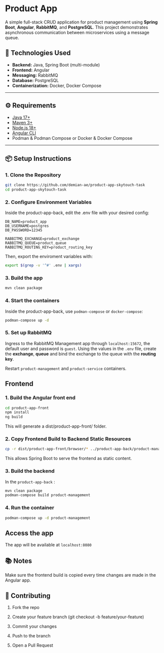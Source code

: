 # Product App

A simple full-stack CRUD application for product management using **Spring Boot**, **Angular**, **RabbitMQ**, and **PostgreSQL**. This project demonstrates asynchronous communication between microservices using a message queue.

## 🚀 Technologies Used

- **Backend:** Java, Spring Boot (multi-module)
- **Frontend:** Angular
- **Messaging:** RabbitMQ
- **Database:** PostgreSQL
- **Containerization:** Docker, Docker Compose

---

## ⚙️ Requirements

- [Java 17+](https://sdkman.io/usage)
- [Maven 3+](https://sdkman.io/sdks#maven)
- [Node.js 18+](https://nodejs.org/)
- [Angular CLI](https://angular.io/cli)
- Podman & Podman Compose or Docker & Docker Compose 

---

## 📦 Setup Instructions

### 1. Clone the Repository

```bash
git clone https://github.com/demian-ae/product-app-skytouch-task
cd product-app-skytouch-task
```

### 2. Configure Environment Variables
Inside the product-app-back, edit the .env file with your desired config:

```dotenv 
DB_NAME=product_app
DB_USERNAME=postgres
DB_PASSWORD=12345

RABBITMQ_EXCHANGE=product_exchange
RABBITMQ_QUEUE=product_queue
RABBITMQ_ROUTING_KEY=product_routing_key
```

Then, export the enviroment variables with: 
```bash
export $(grep -v '^#' .env | xargs)
```

### 3. Build the app
```bash
mvn clean package
```

### 4. Start the containers
Inside the product-app-back, use `podman-compose` or `docker-compose`:
```bash
podman-compose up -d
```

### 5. Set up RabbitMQ
Ingress to the RabbitMQ Management app through `localhost:15672`, the default user and password is `guest`. 
Using the values in the `.env` file, create the **exchange**, **queue** and bind the exchange to the queue with the **routing key**. 

Restart `product-management` and `product-service` containers. 

## Frontend

### 1. Build the Angular front end
```bash
cd product-app-front
npm install
ng build
```

This will generate a dist/product-app-front/ folder.

### 2. Copy Frontend Build to Backend Static Resources
```bash 
cp -r dist/product-app-front/browser/* ../product-app-back/product-management/src/main/resources/static/
```
This allows Spring Boot to serve the frontend as static content.

### 3. Build the backend 
In the `product-app-back` :
```bash
mvn clean package
podman-compose build product-management
```

### 4. Run the container

```bash 
podman-compose up -d product-management
```

## Access the app
The app will be available at `localhost:8080`

## 📚 Notes
Make sure the frontend build is copied every time changes are made in the Angular app.

## 🙌 Contributing
1. Fork the repo

2. Create your feature branch (git checkout -b feature/your-feature)

3. Commit your changes

4. Push to the branch

5. Open a Pull Request